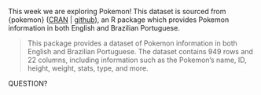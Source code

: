 This week we are exploring Pokemon! This dataset is sourced from {pokemon} ([CRAN](https://cran.r-project.org/package=pokemon) | [github](https://github.com/williamorim/pokemon)), an R package which provides Pokemon information in both English and Brazilian Portuguese.

> This package provides a dataset of Pokemon information in both English and Brazilian Portuguese. The dataset contains 949 rows and 22 columns, including information such as the Pokemon’s name, ID, height, weight, stats, type, and more.

QUESTION?